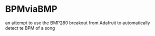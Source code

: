 # BPMviaBMP
an attempt to use the BMP280 breakout from Adafruit to automatically detect te BPM of a song
